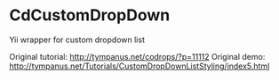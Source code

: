 CdCustomDropDown
================

Yii wrapper for custom dropdown list 

Original tutorial: http://tympanus.net/codrops/?p=11112
Original demo: http://tympanus.net/Tutorials/CustomDropDownListStyling/index5.html
